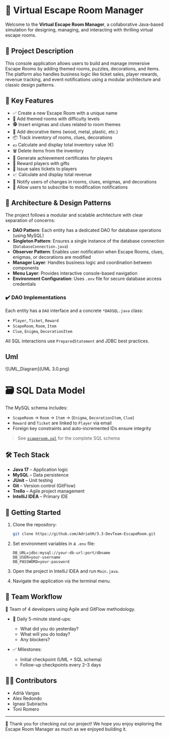 # 🧩 Virtual Escape Room Manager

Welcome to the **Virtual Escape Room Manager**, a collaborative Java-based simulation for designing, managing, and interacting with thrilling virtual escape rooms.

## 🚀 Project Description

This console application allows users to build and manage immersive Escape Rooms by adding themed rooms, puzzles, decorations, and items. The platform also handles business logic like ticket sales, player rewards, revenue tracking, and event notifications using a modular architecture and classic design patterns.

## 🎯 Key Features

- ✅ Create a new Escape Room with a unique name
- 🏰 Add themed rooms with difficulty levels
- 🕵️ Insert enigmas and clues related to room themes
- 🎨 Add decorative items (wood, metal, plastic, etc.)
- 📦 Track inventory of rooms, clues, decorations
- 💶 Calculate and display total inventory value (€)
- 🗑️ Delete items from the inventory
- 📜 Generate achievement certificates for players
- 🎁 Reward players with gifts
- 🧾 Issue sales tickets to players
- 📈 Calculate and display total revenue
- 🔔 Notify users of changes in rooms, clues, enigmas, and decorations
- 📝 Allow users to subscribe to modification notifications

## 🧠 Architecture & Design Patterns

The project follows a modular and scalable architecture with clear separation of concerns:

- **DAO Pattern**: Each entity has a dedicated DAO for database operations (using MySQL)
- **Singleton Pattern**: Ensures a single instance of the database connection (`DatabaseConnection.java`)
- **Observer Pattern**: Enables user notification when Escape Rooms, clues, enigmas, or decorations are modified
- **Manager Layer**: Handles business logic and coordination between components
- **Menu Layer**: Provides interactive console-based navigation
- **Environment Configuration**: Uses `.env` file for secure database access credentials

### ✔️ DAO Implementations

Each entity has a `DAO` interface and a concrete `*DAOSQL.java` class:

- `Player`, `Ticket`, `Reward`
- `ScapeRoom`, `Room`, `Item`
- `Clue`, `Enigma`, `DecorationItem`

All SQL interactions use `PreparedStatement` and JDBC best practices.


## Uml

![UML_Diagram](UML 3.0.png)


# 🗃️ SQL Data Model

The MySQL schema includes:

- `ScapeRoom` → `Room` → `Item` → (`Enigma`, `DecorationItem`, `Clue`)
- `Reward` and `Ticket` are linked to `Player` via email
- Foreign key constraints and auto-incremented IDs ensure integrity

> See [`scaperoom.sql`](./scaperoom.sql) for the complete SQL schema

## 🛠️ Tech Stack

- **Java 17** – Application logic
- **MySQL** – Data persistence
- **JUnit** – Unit testing
- **Git** – Version control (GitFlow)
- **Trello** – Agile project management
- **IntelliJ IDEA** – Primary IDE

## 🧪 Getting Started

1. Clone the repository:
   ```bash
   git clone https://github.com/AdriaVH/3.3-DevTeam-EscapeRoom.git
   ```

2. Set environment variables in a `.env` file:
   ```
   DB_URL=jdbc:mysql://your-db-url:port/dbname
   DB_USER=your-username
   DB_PASSWORD=your-password
   ```

3. Open the project in IntelliJ IDEA and run `Main.java`.

4. Navigate the application via the terminal menu.

## 🔄 Team Workflow

👥 Team of 4 developers using Agile and GitFlow methodology.

- 📅 Daily 5-minute stand-ups:
    - What did you do yesterday?
    - What will you do today?
    - Any blockers?

- ✅ Milestones:
    - Initial checkpoint (UML + SQL schema)
    - Follow-up checkpoints every 2–3 days

## 👨‍💻 Contributors

- Adrià Vargas
- Alex Redondo
- Ignasi Subirachs
- Toni Romero

---

🎉 Thank you for checking out our project! We hope you enjoy exploring the Escape Room Manager as much as we enjoyed building it.
